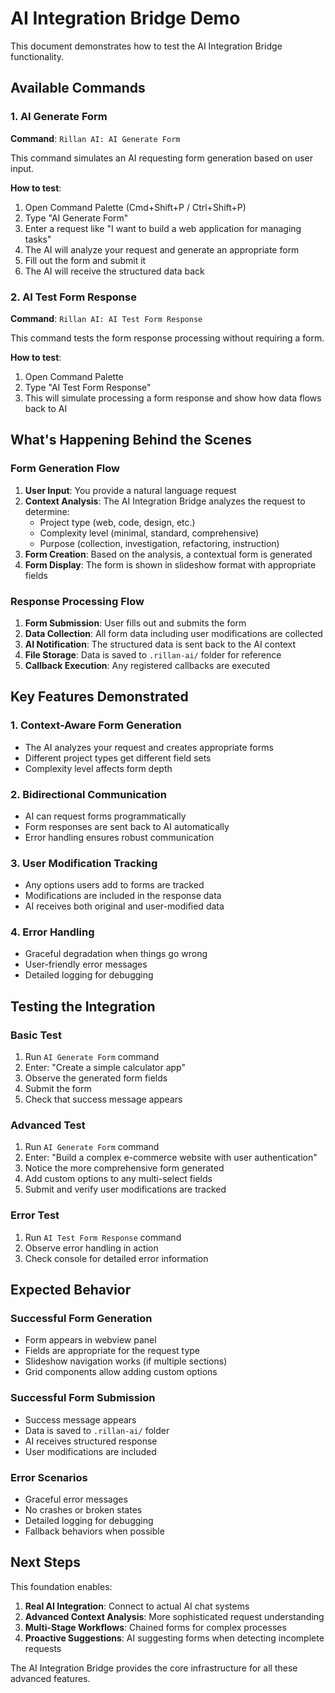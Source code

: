 # AI Integration Bridge Demo

This document demonstrates how to test the AI Integration Bridge functionality.

## Available Commands

### 1. AI Generate Form
**Command**: `Rillan AI: AI Generate Form`

This command simulates an AI requesting form generation based on user input.

**How to test**:
1. Open Command Palette (Cmd+Shift+P / Ctrl+Shift+P)
2. Type "AI Generate Form"
3. Enter a request like "I want to build a web application for managing tasks"
4. The AI will analyze your request and generate an appropriate form
5. Fill out the form and submit it
6. The AI will receive the structured data back

### 2. AI Test Form Response
**Command**: `Rillan AI: AI Test Form Response`

This command tests the form response processing without requiring a form.

**How to test**:
1. Open Command Palette
2. Type "AI Test Form Response"
3. This will simulate processing a form response and show how data flows back to AI

## What's Happening Behind the Scenes

### Form Generation Flow
1. **User Input**: You provide a natural language request
2. **Context Analysis**: The AI Integration Bridge analyzes the request to determine:
   - Project type (web, code, design, etc.)
   - Complexity level (minimal, standard, comprehensive)
   - Purpose (collection, investigation, refactoring, instruction)
3. **Form Creation**: Based on the analysis, a contextual form is generated
4. **Form Display**: The form is shown in slideshow format with appropriate fields

### Response Processing Flow
1. **Form Submission**: User fills out and submits the form
2. **Data Collection**: All form data including user modifications are collected
3. **AI Notification**: The structured data is sent back to the AI context
4. **File Storage**: Data is saved to `.rillan-ai/` folder for reference
5. **Callback Execution**: Any registered callbacks are executed

## Key Features Demonstrated

### 1. Context-Aware Form Generation
- The AI analyzes your request and creates appropriate forms
- Different project types get different field sets
- Complexity level affects form depth

### 2. Bidirectional Communication
- AI can request forms programmatically
- Form responses are sent back to AI automatically
- Error handling ensures robust communication

### 3. User Modification Tracking
- Any options users add to forms are tracked
- Modifications are included in the response data
- AI receives both original and user-modified data

### 4. Error Handling
- Graceful degradation when things go wrong
- User-friendly error messages
- Detailed logging for debugging

## Testing the Integration

### Basic Test
1. Run `AI Generate Form` command
2. Enter: "Create a simple calculator app"
3. Observe the generated form fields
4. Submit the form
5. Check that success message appears

### Advanced Test
1. Run `AI Generate Form` command
2. Enter: "Build a complex e-commerce website with user authentication"
3. Notice the more comprehensive form generated
4. Add custom options to any multi-select fields
5. Submit and verify user modifications are tracked

### Error Test
1. Run `AI Test Form Response` command
2. Observe error handling in action
3. Check console for detailed error information

## Expected Behavior

### Successful Form Generation
- Form appears in webview panel
- Fields are appropriate for the request type
- Slideshow navigation works (if multiple sections)
- Grid components allow adding custom options

### Successful Form Submission
- Success message appears
- Data is saved to `.rillan-ai/` folder
- AI receives structured response
- User modifications are included

### Error Scenarios
- Graceful error messages
- No crashes or broken states
- Detailed logging for debugging
- Fallback behaviors when possible

## Next Steps

This foundation enables:
1. **Real AI Integration**: Connect to actual AI chat systems
2. **Advanced Context Analysis**: More sophisticated request understanding
3. **Multi-Stage Workflows**: Chained forms for complex processes
4. **Proactive Suggestions**: AI suggesting forms when detecting incomplete requests

The AI Integration Bridge provides the core infrastructure for all these advanced features.